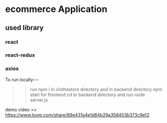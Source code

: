 # ecommerce Application

## used library

### react

### react-redux

### axios

To run locally---
>>run npm i in clothestore directory and in backend directory
>>npm start for frontend
>> cd to backend directory and run node server.js

demo video >>
https://www.loom.com/share/89e431a4e1d84b29a358453b373c9ef2
